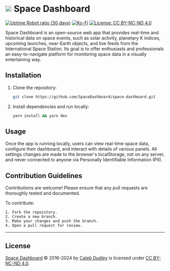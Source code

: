 # <img src="https://spacedashboard.com/img/space-dashboard.svg" alt="Space Dashboard logo" style="height: 20px; width: 20px;"> Space Dashboard

[![Uptime Robot ratio (30 days)](https://img.shields.io/uptimerobot/ratio/m778287473-60757b71bd53bc72bf571e43)](https://status.spacedashboard.com/)
[![Ko-Fi](https://img.shields.io/badge/Ko--fi-3c5e3a?style=flat&logo=ko-fi&logoColor=white)](https://ko-fi.com/spacedashboard)
[![License: CC BY-NC-ND 4.0](https://img.shields.io/badge/License-CC%20BY--NC--ND%204.0-lightgrey.svg)](https://creativecommons.org/licenses/by-nc-nd/4.0/)

Space Dashboard is an open-source web app that provides real-time and historical data on space events, such as solar activity, planetary K indices, upcoming launches, near-Earth objects, and live feeds from the International Space Station. Its goal is to offer enthusiasts and professionals an easy-to-navigate platform for monitoring space data in a visually entertaining way.

## Installation

1. Clone the repository:
   ```bash
   git clone https://github.com/SpaceDashboard/space-dashboard.git
   ```
2. Install dependencies and run locally:
   ```bash
   yarn install && yarn dev
   ```

## Usage

Once the app is running locally, users can view real-time space data, configure their dashboard, and interact with details of various panels. All settings changes are made to the browser's localStorage, not on any server, and never connected to anyone via Personally Identifiable Information (PII).

## Contribution Guidelines

Contributions are welcome! Please ensure that any pull requests are thoroughly tested and documented.

To contribute:

	1. Fork the repository.
	2. Create a new branch.
	3. Make your changes and push the branch.
	4. Open a pull request for review.

---

## License

[Space Dashboard](https://calebdudleydesign.com) &copy; 2016-2024 by [Caleb Dudley](https://calebdudleydesign.com) is licensed under [CC BY-NC-ND 4.0](https://creativecommons.org/licenses/by-nc-nd/4.0/).

